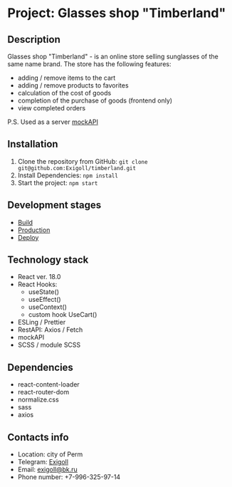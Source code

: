 # Project: Glasses shop "Timberland"

## Description
Glasses shop "Timberland" - is an online store selling sunglasses of the same name brand.
The store has the following features:
* adding / remove items to the cart
* adding / remove products to favorites
* calculation of the cost of goods
* completion of the purchase of goods (frontend only)
* view completed orders

P.S. Used as a server [mockAPI](https://mockapi.io)

## Installation

1. Clone the repository from GitHub: ``git clone git@github.com:Exigoll/timberland.git``
2. Install Dependencies:  ``npm install``
3. Start the project:  ``npm start``

## Development stages
* [Build](https://github.com/Exigoll/timberland/tree/dev)
* [Production](https://github.com/Exigoll/timberland/tree/prod)
* [Deploy]()

## Technology stack
* React ver. 18.0
* React Hooks:
  * useState()
  * useEffect()
  * useContext()
  * custom hook UseCart()
* ESLing / Prettier
* RestAPI: Axios / Fetch
* mockAPI
* SCSS / module SCSS

## Dependencies
* react-content-loader
* react-router-dom
* normalize.css
* sass
* axios

## Contacts info
* Location: city of Perm
* Telegram: [Exigoll](https://t.me/exigoll)
* Email: exigoll@bk.ru
* Phone number: +7-996-325-97-14
